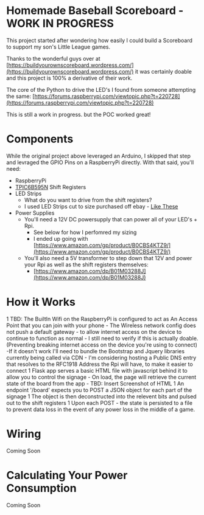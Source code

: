 # Homemade Baseball Scoreboard - WORK IN PROGRESS

This project started after wondering how easily I could build a Scoreboard to support my son's Little League games.

Thanks to the wonderful guys over at [https://buildyourownscoreboard.wordpress.com/](https://buildyourownscoreboard.wordpress.com/) it was certainly doable and this project is 100% a derivative of their work.

The core of the Python to drive the LED's I found from someone attempting the same: [https://forums.raspberrypi.com/viewtopic.php?t=220728](https://forums.raspberrypi.com/viewtopic.php?t=220728)

This is still a work in progress. but the POC worked great!

# Components

While the original project above leveraged an Arduino, I skipped that step and levraged the GPIO Pins on a RaspberryPi directly.
With that said, you'll need:

- RaspberryPi
- [TPIC6B595N](https://www.adafruit.com/product/457) Shift Registers
- LED Strips
    - What do you want to drive from the shift registers?
    - I used LED Strips cut to size purchased off ebay - [Like These](https://www.ebay.com/itm/283457840528?var=585286904293)
- Power Supplies
    - You'll need a 12V DC powersupply that can power all of your LED's + Rpi.
        - See below for how I perfomred my sizing
        - I ended up going with [https://www.amazon.com/gp/product/B0CBS4KTZ9/](https://www.amazon.com/gp/product/B0CBS4KTZ9/)
    - You'll also need a 5V transformer to step down that 12V and power your Rpi as well as the shift registers themselves:
        - [https://www.amazon.com/dp/B01M03288J](https://www.amazon.com/dp/B01M03288J)

# How it Works
1 TBD: The BuiltIn Wifi on the RaspberryPi is configured to act as An Access Point that you can join with your phone
    - The Wireless network config does not push a default gateway - to allow internet access on the device to continue to function as normal
    - I still need to verify if this is actually doable. (Preventing breaking internet access on the device you're using to connect)
        -If it doesn't work I'll need to bundle the Bootstrap and Jquery libraries currently being called via CDN
    - I'm considering hosting a Public DNS entry that resolves to the RFC1918 Address the Rpi will have, to make it easier to connect
1 Flask app serves a basic HTML file with javascript behind it to allow you to control the signage
    - On load, the page will retrieve the current state of the board from the app
    - TBD: Insert Screenshot of HTML
1 An endpoint '/board' expects you to POST a JSON object for each part of the signage
   1 The object is then deconstructed into the relevent bits and pulsed out to the shift registers
1 Upon each POST - the state is persisted to a file to prevent data loss in the event of any power loss in the middle of a game.

# Wiring

Coming Soon

# Calculating Your Power Consumption

Coming Soon


